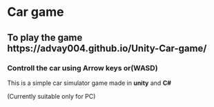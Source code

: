 <h1>Car game</h1> 
<h2>To play the game https://advay004.github.io/Unity-Car-game/</h2>
<h3>Controll the car using Arrow keys or(WASD)</h3>
<p>This is a simple car simulator game made in <strong>unity</strong> and <strong>C#</strong></p>
<p>(Currently suitable only for PC)</p>
